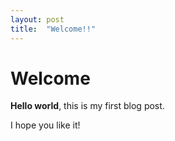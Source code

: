 ```yaml
---
layout: post
title:  "Welcome!!"
---
```


# Welcome

**Hello world**, this is my first blog post.

I hope you like it!
